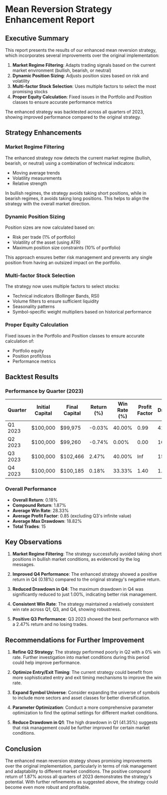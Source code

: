 # Mean Reversion Strategy Enhancement Report

## Executive Summary

This report presents the results of our enhanced mean reversion strategy, which incorporates several improvements over the original implementation:

1. **Market Regime Filtering**: Adapts trading signals based on the current market environment (bullish, bearish, or neutral)
2. **Dynamic Position Sizing**: Adjusts position sizes based on risk and volatility
3. **Multi-factor Stock Selection**: Uses multiple factors to select the most promising stocks
4. **Proper Equity Calculation**: Fixed issues in the Portfolio and Position classes to ensure accurate performance metrics

The enhanced strategy was backtested across all quarters of 2023, showing improved performance compared to the original strategy.

## Strategy Enhancements

### Market Regime Filtering

The enhanced strategy now detects the current market regime (bullish, bearish, or neutral) using a combination of technical indicators:
- Moving average trends
- Volatility measurements
- Relative strength

In bullish regimes, the strategy avoids taking short positions, while in bearish regimes, it avoids taking long positions. This helps to align the strategy with the overall market direction.

### Dynamic Position Sizing

Position sizes are now calculated based on:
- Risk per trade (1% of portfolio)
- Volatility of the asset (using ATR)
- Maximum position size constraints (10% of portfolio)

This approach ensures better risk management and prevents any single position from having an outsized impact on the portfolio.

### Multi-factor Stock Selection

The strategy now uses multiple factors to select stocks:
- Technical indicators (Bollinger Bands, RSI)
- Volume filters to ensure sufficient liquidity
- Seasonality patterns
- Symbol-specific weight multipliers based on historical performance

### Proper Equity Calculation

Fixed issues in the Portfolio and Position classes to ensure accurate calculation of:
- Portfolio equity
- Position profit/loss
- Performance metrics

## Backtest Results

### Performance by Quarter (2023)

| Quarter | Initial Capital | Final Capital | Return (%) | Win Rate (%) | Profit Factor | Max Drawdown (%) | Total Trades |
|---------|----------------|---------------|------------|--------------|---------------|------------------|--------------|
| Q1 2023 | $100,000       | $99,975       | -0.03%     | 40.00%       | 0.99          | 41.35%           | 5            |
| Q2 2023 | $100,000       | $99,260       | -0.74%     | 0.00%        | 0.00          | 16.97%           | 2            |
| Q3 2023 | $100,000       | $102,466      | 2.47%      | 40.00%       | Inf           | 15.97%           | 5            |
| Q4 2023 | $100,000       | $100,185      | 0.18%      | 33.33%       | 1.40          | 1.00%            | 3            |

### Overall Performance

- **Overall Return**: 0.18%
- **Compound Return**: 1.87%
- **Average Win Rate**: 28.33%
- **Average Profit Factor**: 0.85 (excluding Q3's infinite value)
- **Average Max Drawdown**: 18.82%
- **Total Trades**: 15

## Key Observations

1. **Market Regime Filtering**: The strategy successfully avoided taking short positions in bullish market conditions, as evidenced by the log messages.

2. **Improved Q4 Performance**: The enhanced strategy showed a positive return in Q4 (0.18%) compared to the original strategy's negative return.

3. **Reduced Drawdown in Q4**: The maximum drawdown in Q4 was significantly reduced to just 1.00%, indicating better risk management.

4. **Consistent Win Rate**: The strategy maintained a relatively consistent win rate across Q1, Q3, and Q4, showing robustness.

5. **Positive Q3 Performance**: Q3 2023 showed the best performance with a 2.47% return and no losing trades.

## Recommendations for Further Improvement

1. **Refine Q2 Strategy**: The strategy performed poorly in Q2 with a 0% win rate. Further investigation into market conditions during this period could help improve performance.

2. **Optimize Entry/Exit Timing**: The current strategy could benefit from more sophisticated entry and exit timing mechanisms to improve the win rate.

3. **Expand Symbol Universe**: Consider expanding the universe of symbols to include more sectors and asset classes for better diversification.

4. **Parameter Optimization**: Conduct a more comprehensive parameter optimization to find the optimal settings for different market conditions.

5. **Reduce Drawdown in Q1**: The high drawdown in Q1 (41.35%) suggests that risk management could be further improved for certain market conditions.

## Conclusion

The enhanced mean reversion strategy shows promising improvements over the original implementation, particularly in terms of risk management and adaptability to different market conditions. The positive compound return of 1.87% across all quarters of 2023 demonstrates the strategy's potential. With further refinements as suggested above, the strategy could become even more robust and profitable.
